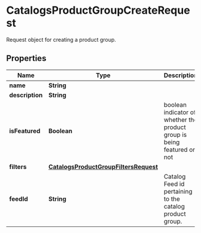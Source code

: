 

# CatalogsProductGroupCreateRequest

Request object for creating a product group.

## Properties

| Name | Type | Description | Notes |
|------------ | ------------- | ------------- | -------------|
|**name** | **String** |  |  |
|**description** | **String** |  |  [optional] |
|**isFeatured** | **Boolean** | boolean indicator of whether the product group is being featured or not |  [optional] |
|**filters** | [**CatalogsProductGroupFiltersRequest**](CatalogsProductGroupFiltersRequest.md) |  |  |
|**feedId** | **String** | Catalog Feed id pertaining to the catalog product group. |  |



